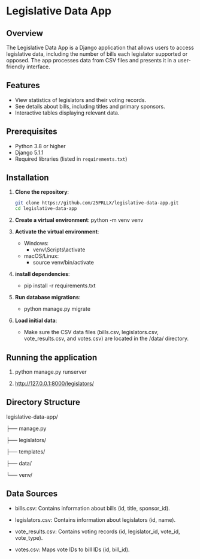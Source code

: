 # Legislative Data App

## Overview
The Legislative Data App is a Django application that allows users to access legislative data, including the number of bills each legislator supported or opposed. The app processes data from CSV files and presents it in a user-friendly interface.

## Features
- View statistics of legislators and their voting records.
- See details about bills, including titles and primary sponsors.
- Interactive tables displaying relevant data.

## Prerequisites
- Python 3.8 or higher
- Django 5.1.1
- Required libraries (listed in `requirements.txt`)

## Installation
1. **Clone the repository**:
   ```bash
   git clone https://github.com/25PRLLX/legislative-data-app.git
   cd legislative-data-app

2. **Create a virtual environment**:
    python -m venv venv

3. **Activate the virtual environment**:
   - Windows:
        - venv\Scripts\activate
   - macOS/Linux:
        - source venv/bin/activate

4. **install dependencies**:
   - pip install -r requirements.txt

5. **Run database migrations**:
   - python manage.py migrate

6. **Load initial data**:
   - Make sure the CSV data files (bills.csv, legislators.csv, vote_results.csv, and votes.csv) are located in the /data/ directory.

## Running the application

1. python manage.py runserver

2. http://127.0.0.1:8000/legislators/

## Directory Structure
legislative-data-app/

├── manage.py

├── legislators/

├── templates/

├── data/

└── venv/

## Data Sources
- bills.csv: Contains information about bills (id, title, sponsor_id).

- legislators.csv: Contains information about legislators (id, name).

- vote_results.csv: Contains voting records (id, legislator_id, vote_id, vote_type).

- votes.csv: Maps vote IDs to bill IDs (id, bill_id).
